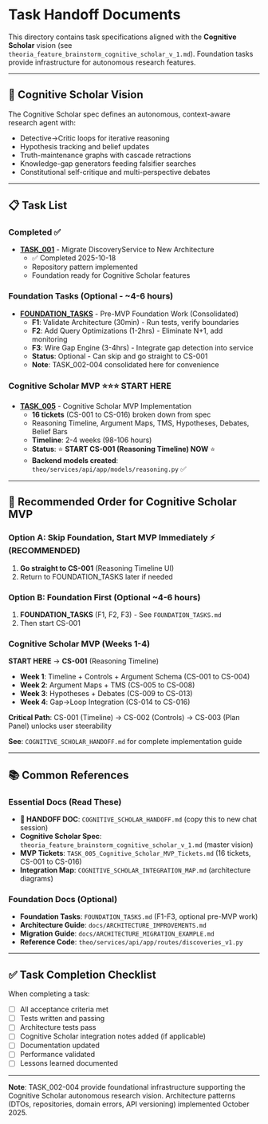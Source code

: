 # Task Handoff Documents

This directory contains task specifications aligned with the **Cognitive Scholar** vision (see `theoria_feature_brainstorm_cognitive_scholar_v_1.md`). Foundation tasks provide infrastructure for autonomous research features.

---

## 🧠 Cognitive Scholar Vision

The Cognitive Scholar spec defines an autonomous, context-aware research agent with:
- Detective→Critic loops for iterative reasoning
- Hypothesis tracking and belief updates
- Truth-maintenance graphs with cascade retractions
- Knowledge-gap generators feeding falsifier searches
- Constitutional self-critique and multi-perspective debates

---

## 📋 Task List

### Completed ✅

- **[TASK_001](../archive/planning/TASK_001_Migrate_DiscoveryService_COMPLETED.md)** - Migrate DiscoveryService to New Architecture
  - ✅ Completed 2025-10-18
  - Repository pattern implemented
  - Foundation ready for Cognitive Scholar features

### Foundation Tasks (Optional - ~4-6 hours)

- **[FOUNDATION_TASKS](FOUNDATION_TASKS.md)** - Pre-MVP Foundation Work (Consolidated)
  - **F1**: Validate Architecture (30min) - Run tests, verify boundaries
  - **F2**: Add Query Optimizations (1-2hrs) - Eliminate N+1, add monitoring
  - **F3**: Wire Gap Engine (3-4hrs) - Integrate gap detection into service
  - **Status**: Optional - Can skip and go straight to CS-001
  - **Note**: TASK_002-004 consolidated here for convenience

### Cognitive Scholar MVP ⭐⭐⭐ **START HERE**

- **[TASK_005](TASK_005_Cognitive_Scholar_MVP_Tickets.md)** - Cognitive Scholar MVP Implementation  
  - **16 tickets** (CS-001 to CS-016) broken down from spec
  - Reasoning Timeline, Argument Maps, TMS, Hypotheses, Debates, Belief Bars
  - **Timeline**: 2-4 weeks (98-106 hours)
  - **Status**: ⭐ **START CS-001 (Reasoning Timeline) NOW** ⭐
  - **Backend models created**: `theo/services/api/app/models/reasoning.py` ✅

---

## 🎯 Recommended Order for Cognitive Scholar MVP

### Option A: Skip Foundation, Start MVP Immediately ⚡ (RECOMMENDED)
1. **Go straight to CS-001** (Reasoning Timeline UI)
2. Return to FOUNDATION_TASKS later if needed

### Option B: Foundation First (Optional ~4-6 hours)
1. **FOUNDATION_TASKS** (F1, F2, F3) - See `FOUNDATION_TASKS.md`
2. Then start CS-001

### Cognitive Scholar MVP (Weeks 1-4)
**START HERE** → **CS-001** (Reasoning Timeline)
   - **Week 1**: Timeline + Controls + Argument Schema (CS-001 to CS-004)
   - **Week 2**: Argument Maps + TMS (CS-005 to CS-008)
   - **Week 3**: Hypotheses + Debates (CS-009 to CS-013)
   - **Week 4**: Gap→Loop Integration (CS-014 to CS-016)

**Critical Path**: CS-001 (Timeline) → CS-002 (Controls) → CS-003 (Plan Panel) unlocks user steerability

**See**: `COGNITIVE_SCHOLAR_HANDOFF.md` for complete implementation guide

---

## 📚 Common References

### Essential Docs (Read These)
- **🚀 HANDOFF DOC**: `COGNITIVE_SCHOLAR_HANDOFF.md` (copy this to new chat session)
- **Cognitive Scholar Spec**: `theoria_feature_brainstorm_cognitive_scholar_v_1.md` (master vision)
- **MVP Tickets**: `TASK_005_Cognitive_Scholar_MVP_Tickets.md` (16 tickets, CS-001 to CS-016)
- **Integration Map**: `COGNITIVE_SCHOLAR_INTEGRATION_MAP.md` (architecture diagrams)

### Foundation Docs (Optional)
- **Foundation Tasks**: `FOUNDATION_TASKS.md` (F1-F3, optional pre-MVP work)
- **Architecture Guide**: `docs/ARCHITECTURE_IMPROVEMENTS.md`
- **Migration Guide**: `docs/ARCHITECTURE_MIGRATION_EXAMPLE.md`
- **Reference Code**: `theo/services/api/app/routes/discoveries_v1.py`

---

## ✅ Task Completion Checklist

When completing a task:

- [ ] All acceptance criteria met
- [ ] Tests written and passing
- [ ] Architecture tests pass
- [ ] Cognitive Scholar integration notes added (if applicable)
- [ ] Documentation updated
- [ ] Performance validated
- [ ] Lessons learned documented

---

**Note**: TASK_002-004 provide foundational infrastructure supporting the Cognitive Scholar autonomous research vision. Architecture patterns (DTOs, repositories, domain errors, API versioning) implemented October 2025.
